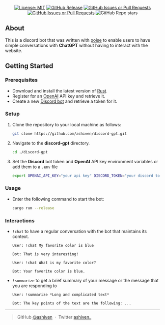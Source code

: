 <div align="center">

[![License: MIT](https://img.shields.io/badge/License-MIT-yellow.svg)](https://opensource.org/licenses/MIT)
[![GitHub Release](https://img.shields.io/github/v/release/ashiven/discord-gpt)](https://github.com/ashiven/discord-gpt/releases)
[![GitHub Issues or Pull Requests](https://img.shields.io/github/issues/ashiven/discord-gpt)](https://github.com/ashiven/discord-gpt/issues)
[![GitHub Issues or Pull Requests](https://img.shields.io/github/issues-pr/ashiven/discord-gpt)](https://github.com/ashiven/discord-gpt/pulls)
![GitHub Repo stars](https://img.shields.io/github/stars/ashiven/discord-gpt)

</div>

## About

This is a discord bot that was written with [poise](https://github.com/serenity-rs/poise) to enable users to have simple conversations with **ChatGPT** without having to interact with the website.

## Getting Started

### Prerequisites

-  Download and install the latest version of [Rust](https://www.python.org/downloads/).
-  Register for an [OpenAI](https://platform.openai.com/api-keys) API key and retrieve it.
-  Create a new [Discord bot](https://www.writebots.com/discord-bot-token/) and retrieve a token for it.

### Setup

1. Clone the repository to your local machine as follows:
   
   ```bash
   git clone https://github.com/ashiven/discord-gpt.git
   ```
   
3. Navigate to the **discord-gpt** directory.

   ```bash
   cd ./discord-gpt
   ```

4. Set the **Discord** bot token and **OpenAI** API key environment variables or add them to a `.env` file

   ```bash
   export OPENAI_API_KEY="your api key" DISCORD_TOKEN="your discord token" 
   ```

### Usage

-  Enter the following command to start the bot:

   ```bash
   cargo run --release
   ```

### Interactions

- `!chat` to have a regular conversation with the bot that maintains its context.

   ```
   User: !chat My favorite color is blue

   Bot: That is very interesting!

   User: !chat What is my favorite color?

   Bot: Your favorite color is blue.
   ```

- `!summarize` to get a brief summary of your message or the message that you are responding to

  ```
  User: !summarize *Long and complicated text*

  Bot: The key points of the text are the following: ...
  ```

---

> GitHub [@ashiven](https://github.com/Ashiven) &nbsp;&middot;&nbsp;
> Twitter [ashiven\_](https://twitter.com/ashiven_)
